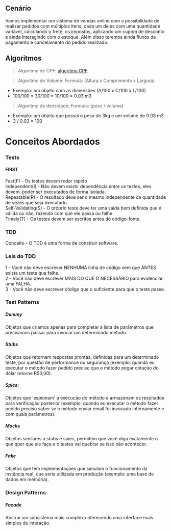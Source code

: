 ## Cenário

Vamos implementar um sistema de vendas online com a possibilidade de realizar pedidos com múltiplos itens, cada um deles com uma quantidade variável, calculando o frete, os impostos, aplicando um cupom de desconto e ainda interagindo com o estoque. Além disso teremos ainda fluxos de pagamento e cancelamento do pedido realizado.

## Algoritmos

> Algoritmo de CPF:
[algoritmo CPF](http://www.macoratti.net/alg_cpf.htm)

> Algoritmo de Volume: 
Formula:  (Altura x Comprimento x Largura) <br>
 - Exemplo: um objeto com as dimensões (A/100 x C/100 x L/100) <br>
 - 100/100 * 30/100 * 10/100 = 0.03 m3 <br>

> Algoritmo da densidade: 
Formula:  (peso / volume) <br>
 - Exemplo: um objeto que possui o peso de 3kg e um volume de 0.03 m3 <br>
 -  3 / 0.03 = 100 <br>

# Conceitos Abordados

### Tests

#### FIRST
Fast(F) - Os testes devem rodar rápido <br>
Independent(I) - Não devem existir dependência entre os testes, eles devem.
poder ser executados de forma isolada. <br>
Repeatable(R) - O resultado deve ser o mesmo independente da quantidade de 
vezes que seja executado. <br>
Self-Validating(S) - O próprio teste deve ter uma saída bem definida que é 
válida ou não, fazendo com que ele passa ou falhe. <br>
Timely(T) - Os testes devem ser escritos antes do código-fonte. <br>

### TDD
Conceito - O TDD é uma forma de construir software.

### Leis do TDD

1 - Você não deve escrever NENHUMA linha de código sem que ANTES exista um teste que falhe. <br>
2 - Você não deve escrever MAIS DO QUE O NECESSÁRIO para evidenciar uma FALHA. <br>
3 - Você não deve escrever código que o suficiente para que o teste passe. <br>

### Test Patterns

##### Dummy
Objetos que criamos apenas para completar a lista de parâmetros que precisamos
passar para invocar um determinado método. <br>

##### Stubs
Objetos que retornam respostas prontas, definidas para um determinado teste, 
por questão de performance ou segurança (exemplo: quando eu executar o método 
fazer pedido preciso que o método pegar cotação do dólar retorne R$3,00). <br>

##### Spies:
Objetos que 'espionam' a execucão do método e armazenam os resultados para
verificação posterior (exemplo: quando eu executar o método fazer pedido
preciso saber se o método enviar email foi invocado internamente e com quais 
parâmetros). <br>

##### Mocks
Objetos similares a stubs e spies, permitem que você diga exatamente o que 
quer que ele faça e o testes vai quebrar se isso não acontecer. <br>

##### Fake
Objetos que tem implementações que simulam o funcionamento da instância real,
que seria utilizada em produção (exemplo: uma base de dados em memória). <br>

### Design Patterns

##### Facade
Abstrai um subsistema mais complexo oferecendo uma interface mais simples de interação.